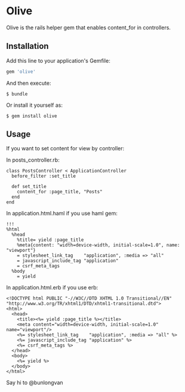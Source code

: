 # Olive

Olive is the rails helper​ gem that enables content_for in controllers. 

## Installation

Add this line to your application's Gemfile:

```ruby
gem 'olive'
```

And then execute:

    $ bundle

Or install it yourself as:

    $ gem install olive

## Usage
If you want to set content for view by controller:

In posts_controller.rb:

    class PostsController < ApplicationController
      before_filter :set_title

      def set_title
        content_for :page_title, "Posts"
      end
    end

In application.html.haml if you use haml gem:

    !!!
    %html
      %head
        %title= yield :page_title
        %meta{content: "width=device-width, initial-scale=1.0", name: "viewport"}
        = stylesheet_link_tag    "application", :media => "all"
        = javascript_include_tag "application"
        = csrf_meta_tags
      %body
        = yield


In application.html.erb if you use erb:

    <!DOCTYPE html PUBLIC "-//W3C//DTD XHTML 1.0 Transitional//EN" "http://www.w3.org/TR/xhtml1/DTD/xhtml1-transitional.dtd">
    <html>
      <head>
        <title><%= yield :page_title %></title>
        <meta content="width=device-width, initial-scale=1.0" name="viewport"/>
        <%= stylesheet_link_tag    "application", :media => "all" %>
        <%= javascript_include_tag "application" %>
        <%= csrf_meta_tags %>
      </head>
      <body>
        <%= yield %>
      </body>
    </html>

Say hi to @bunlongvan